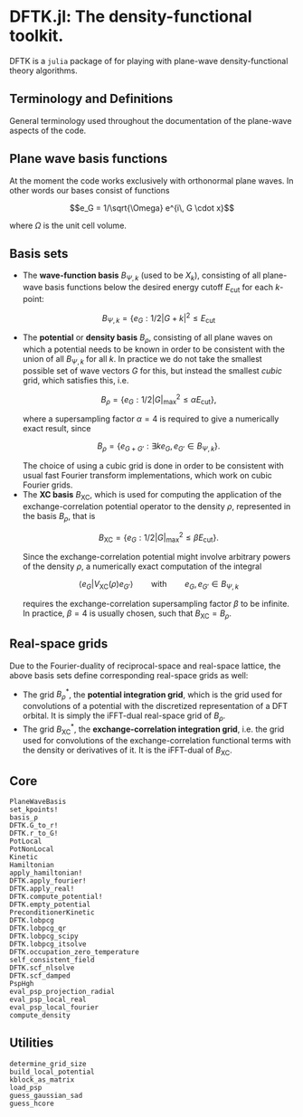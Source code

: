 # DFTK.jl: The density-functional toolkit.

DFTK is a `julia` package of for playing with
plane-wave density-functional theory algorithms.


## Terminology and Definitions
General terminology used throughout the documentation
of the plane-wave aspects of the code.

## Plane wave basis functions
At the moment the code works exclusively with orthonormal plane waves.
In other words our bases consist of functions
```math
e_G = 1/\sqrt{\Omega} e^{i\, G \cdot x}
```
where $\Omega$ is the unit cell volume.

## Basis sets
- The **wave-function basis** $B_{Ψ,k}$ (used to be $X_k$), consisting of all
  plane-wave basis functions below the desired energy cutoff $E_\text{cut}$
  for each $k$-point:
  ```math
  B_{Ψ,k} = \{ e_G : 1/2 |G + k|^2 ≤ E_\text{cut}
  ```
- The **potential** or **density basis** $B_\rho$, consisting of
  all plane waves on which a potential needs to be known in order to be
  consistent with the union of all $B_{Ψ,k}$ for all $k$. In practice
  we do not take the smallest possible set of wave vectors $G$ for this, but
  instead the smallest *cubic* grid, which satisfies this, i.e.
  ```math
  B_\rho = \{ e_G : 1/2 |G|_\text{max}^2 ≤ α E_\text{cut} \},
  ```
  where a supersampling factor $\alpha = 4$ is required to give a numerically
  exact result, since
  ```math
  B_\rho = \{ e_{G+G'} : ∃k e_G, e_{G'} ∈ B_{Ψ,k} \}.
  ```
  The choice of using a cubic grid is done in order to be consistent with usual
  fast Fourier transform implementations, which work on cubic Fourier grids.
- The **XC basis** $B_\text{XC}$, which is used for computing the application
  of the exchange-correlation potential operator to the density $\rho$,
  represented in the basis $B_\rho$, that is
  ```math
  B_\text{XC}  = \{e_G : 1/2 |G|_\text{max}^2 ≤ β E_\text{cut} \}.
  ```
  Since the exchange-correlation potential might involve arbitrary powers of the
  density $ρ$, a numerically exact computation of the integral
  ```math
  \langle e_G | V_\text{XC}(ρ) e_{G'} \rangle \qquad \text{with} \qquad e_G, e_{G'} ∈ B_{Ψ,k}
  ```
  requires the exchange-correlation supersampling factor $\beta$ to be infinite.
  In practice, $\beta =4$ is usually chosen, such that $B_\text{XC} = B_\rho$.

## Real-space grids
Due to the Fourier-duality of reciprocal-space and real-space lattice,
the above basis sets define corresponding real-space grids as well:

- The grid $B_\rho^\ast$, the **potential integration grid**,
  which is the grid used for convolutions of a potential with the discretized
  representation of a DFT orbital. It is simply the iFFT-dual real-space grid
  of $B_\rho$.
- The grid $B^\ast_\text{XC}$, the **exchange-correlation integration grid**,
  i.e. the grid used for convolutions of the exchange-correlation functional
  terms with the density or derivatives of it. It is the iFFT-dual of $B_\text{XC}$.

## Core

```@docs
PlaneWaveBasis
set_kpoints!
basis_ρ
DFTK.G_to_r!
DFTK.r_to_G!
PotLocal
PotNonLocal
Kinetic
Hamiltonian
apply_hamiltonian!
DFTK.apply_fourier!
DFTK.apply_real!
DFTK.compute_potential!
DFTK.empty_potential
PreconditionerKinetic
DFTK.lobpcg
DFTK.lobpcg_qr
DFTK.lobpcg_scipy
DFTK.lobpcg_itsolve
DFTK.occupation_zero_temperature
self_consistent_field
DFTK.scf_nlsolve
DFTK.scf_damped
PspHgh
eval_psp_projection_radial
eval_psp_local_real
eval_psp_local_fourier
compute_density
```

## Utilities
```@docs
determine_grid_size
build_local_potential
kblock_as_matrix
load_psp
guess_gaussian_sad
guess_hcore
```
